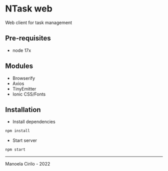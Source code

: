 # NTask web

Web client for task management

## Pre-requisites

- node 17x

## Modules

- Browserify
- Axios
- TinyEmitter
- Ionic CSS/Fonts

## Installation

- Install dependencies

```bash
npm install
```

- Start server

```bash
npm start
```

---

Manoela Cirilo - 2022
